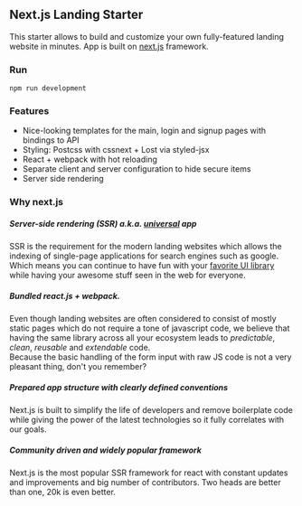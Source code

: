 ## Next.js Landing Starter

This starter allows to build and customize your own fully-featured landing website in minutes. App is built on [next.js](https://github.com/zeit/next.js) framework.

### Run
`npm run development`


### Features
- Nice-looking templates for the main, login and signup pages with bindings to API
- Styling: Postcss with cssnext + Lost via styled-jsx
- React + webpack with hot reloading
- Separate client and server configuration to hide secure items
- Server side rendering

### Why next.js

##### **Server-side rendering (SSR) a.k.a. [universal](https://medium.com/@mjackson/universal-javascript-4761051b7ae9) app**
SSR is the requirement for the modern landing websites which allows the indexing of single-page applications for search engines such as google. Which means you can continue to have fun with your [favorite UI library](https://github.com/facebook/react) while having your awesome stuff seen in the web for everyone.

##### **Bundled react.js + webpack**.
Even though landing websites are often considered to consist of mostly static pages which do not require a tone of javascript code, we believe that having the same library across all your ecosystem leads to *predictable*, *clean*, *reusable* and *extendable* code.
<br />Because the basic handling of the form input with raw JS code is not a very pleasant thing, don't you remember?

##### **Prepared app structure with clearly defined conventions**
Next.js is built to simplify the life of developers and remove boilerplate code while giving the power of the latest technologies so it fully correlates with our goals.

##### Community driven and widely popular framework
Next.js is the most popular SSR framework for react with constant updates and improvements and big number of contributors. Two heads are better than one, 20k is even better.

